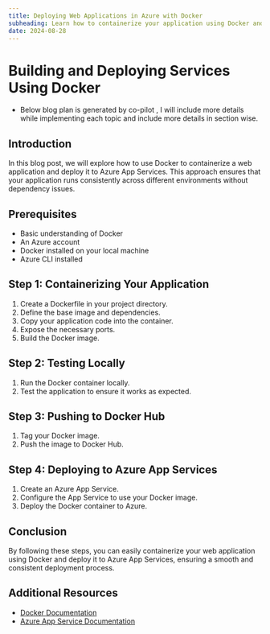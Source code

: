 ```yaml
---
title: Deploying Web Applications in Azure with Docker
subheading: Learn how to containerize your application using Docker and deploy it seamlessly to Azure App Services.
date: 2024-08-28
---
```


# Building and Deploying Services Using Docker

- Below blog plan is generated by co-pilot , I will include more details while implementing each topic and include more details in section wise.


## Introduction
In this blog post, we will explore how to use Docker to containerize a web application and deploy it to Azure App Services. This approach ensures that your application runs consistently across different environments without dependency issues.

## Prerequisites
- Basic understanding of Docker
- An Azure account
- Docker installed on your local machine
- Azure CLI installed

## Step 1: Containerizing Your Application
1. Create a Dockerfile in your project directory.
2. Define the base image and dependencies.
3. Copy your application code into the container.
4. Expose the necessary ports.
5. Build the Docker image.

## Step 2: Testing Locally
1. Run the Docker container locally.
2. Test the application to ensure it works as expected.

## Step 3: Pushing to Docker Hub
1. Tag your Docker image.
2. Push the image to Docker Hub.

## Step 4: Deploying to Azure App Services
1. Create an Azure App Service.
2. Configure the App Service to use your Docker image.
3. Deploy the Docker container to Azure.

## Conclusion
By following these steps, you can easily containerize your web application using Docker and deploy it to Azure App Services, ensuring a smooth and consistent deployment process.

## Additional Resources
- [Docker Documentation](https://docs.docker.com/)
- [Azure App Service Documentation](https://docs.microsoft.com/en-us/azure/app-service/)

